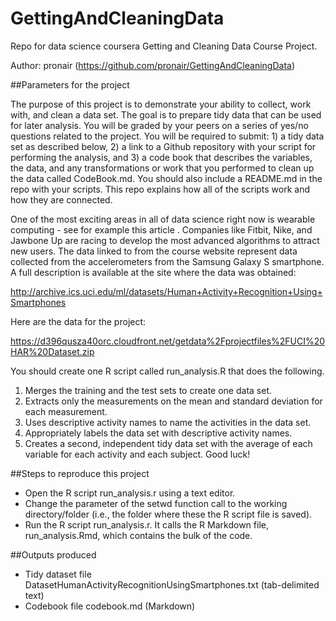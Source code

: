 # GettingAndCleaningData
Repo for data science coursera Getting and Cleaning Data Course Project.

Author: pronair (https://github.com/pronair/GettingAndCleaningData)

##Parameters for the project

The purpose of this project is to demonstrate your ability to collect, work with, and clean a data set. The goal is to prepare tidy data that can be used for later analysis. You will be graded by your peers on a series of yes/no questions related to the project. You will be required to submit: 1) a tidy data set as described below, 2) a link to a Github repository with your script for performing the analysis, and 3) a code book that describes the variables, the data, and any transformations or work that you performed to clean up the data called CodeBook.md. You should also include a README.md in the repo with your scripts. This repo explains how all of the scripts work and how they are connected.

One of the most exciting areas in all of data science right now is wearable computing - see for example this article . Companies like Fitbit, Nike, and Jawbone Up are racing to develop the most advanced algorithms to attract new users. The data linked to from the course website represent data collected from the accelerometers from the Samsung Galaxy S smartphone. A full description is available at the site where the data was obtained:

http://archive.ics.uci.edu/ml/datasets/Human+Activity+Recognition+Using+Smartphones

Here are the data for the project:

https://d396qusza40orc.cloudfront.net/getdata%2Fprojectfiles%2FUCI%20HAR%20Dataset.zip

You should create one R script called run_analysis.R that does the following.

1. Merges the training and the test sets to create one data set.
2. Extracts only the measurements on the mean and standard deviation for each measurement.
3. Uses descriptive activity names to name the activities in the data set.
4. Appropriately labels the data set with descriptive activity names.
5. Creates a second, independent tidy data set with the average of each variable for each activity and each subject.
Good luck!

##Steps to reproduce this project

* Open the R script run_analysis.r using a text editor.
* Change the parameter of the setwd function call to the working directory/folder (i.e., the folder where these the R script file is saved).
* Run the R script run_analysis.r. It calls the R Markdown file, run_analysis.Rmd, which contains the bulk of the code.

##Outputs produced

* Tidy dataset file DatasetHumanActivityRecognitionUsingSmartphones.txt (tab-delimited text)
* Codebook file codebook.md (Markdown)
